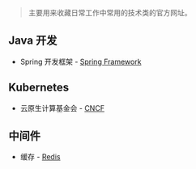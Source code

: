 > 主要用来收藏日常工作中常用的技术类的官方网址。

## Java 开发
+ Spring 开发框架 - [Spring Framework](https://spring.io/)

## Kubernetes
+ 云原生计算基金会 - [CNCF](https://www.cncf.io)

## 中间件
+ 缓存 - [Redis](https://redis.io)
